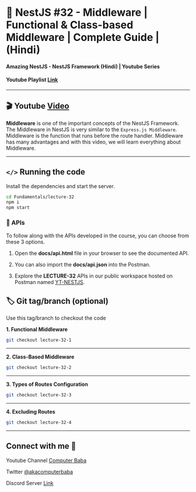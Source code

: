 # 📖 NestJS #32 - Middleware | Functional & Class-based Middleware | Complete Guide | (Hindi)

#### Amazing NestJS - NestJS Framework (Hindi) | Youtube Series

#### Youtube Playlist [Link](https://bit.ly/3titPk3)

---

## 🎬 Youtube [Video](https://youtu.be/x6uqA3meLCs)

**Middleware** is one of the important concepts of the NestJS Framework. The Middleware in NestJS is very similar to the `Express.js Middleware`. Middleware is the function that runs before the route handler. Middleware has many advantages and with this video, we will learn everything about Middleware. 

---

## `</>` Running the code

Install the dependencies and start the server.

```sh
cd Fundamentals/lecture-32
npm i
npm start
```

### 📝 APIs

To follow along with the APIs developed in the course, you can choose from these 3 options.

1. Open the **docs/api.html** file in your browser to see the documented API.

2. You can also import the **docs/api.json** into the Postman.

3. Explore the **LECTURE-32** APIs in our public workspace hosted on Postman named
   [YT-NESTJS](https://bit.ly/3wJJKK6).

## 🏷️ Git tag/branch (optional)

Use this tag/branch to checkout the code

**1. Functional Middleware**

```sh
git checkout lecture-32-1
```

---

**2. Class-Based Middleware**

```sh
git checkout lecture-32-2
```

---

**3. Types of Routes Configuration**

```sh
git checkout lecture-32-3
```

---

**4. Excluding Routes**

```sh
git checkout lecture-32-4
```

---

## Connect with me 👋

Youtube Channel [Computer Baba](https://www.youtube.com/c/ComputerBabaOfficial)

Twitter [@akacomputerbaba](https://twitter.com/akacomputerbaba)

Discord Server [Link](https://discord.gg/9V4VTDM)
